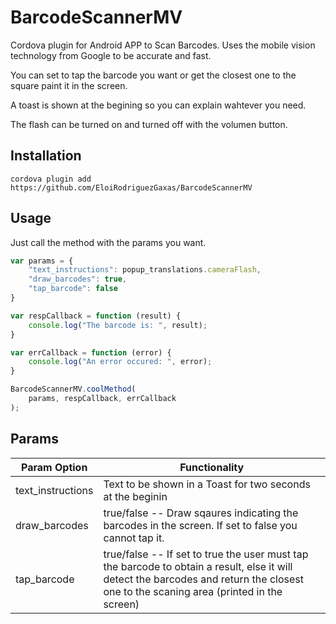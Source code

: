 # BarcodeScannerMV
Cordova plugin for Android APP to Scan Barcodes. Uses the mobile vision technology from Google to be accurate and fast. 

You can set to tap the barcode you want or get the closest one to the square paint it in the screen. 

A toast is shown at the begining so you can explain wahtever you need. 

The flash can be turned on and turned off with the volumen button. 

## Installation
```
cordova plugin add https://github.com/EloiRodriguezGaxas/BarcodeScannerMV
```

## Usage
Just call the method with the params you want.
```javascript
var params = {
    "text_instructions": popup_translations.cameraFlash,
    "draw_barcodes": true,
    "tap_barcode": false
}

var respCallback = function (result) {
    console.log("The barcode is: ", result);
}

var errCallback = function (error) {
    console.log("An error occured: ", error);
}

BarcodeScannerMV.coolMethod(
    params, respCallback, errCallback
);
```
## Params
Param Option | Functionality
------------ | -------------
text_instructions | Text to be shown in a Toast for two seconds at the beginin
draw_barcodes | true/false --  Draw sqaures indicating the barcodes in the screen. If set to false you cannot tap it.
tap_barcode | true/false -- If set to true the user must tap the barcode to obtain a result, else it will detect the barcodes and return the closest one to the scaning area (printed in the screen)
